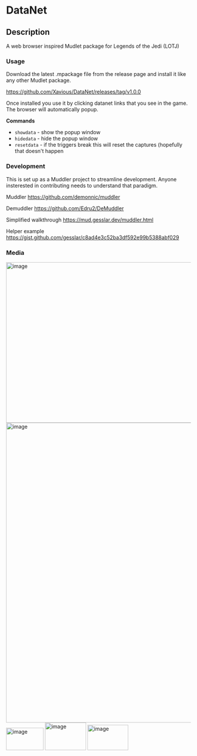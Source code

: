 # DataNet

## Description

A web browser inspired Mudlet package for Legends of the Jedi (LOTJ)

### Usage

Download the latest .mpackage file from the release page and install it like any other Mudlet package.

https://github.com/Xavious/DataNet/releases/tag/v1.0.0

Once installed you use it by clicking datanet links that you see in the game. The browser will automatically popup.

**Commands**
- `showdata` - show the popup window
- `hidedata` - hide the popup window
- `resetdata` - if the triggers break this will reset the captures (hopefully that doesn't happen

### Development

This is set up as a Muddler project to streamline development. Anyone insterested in contributing needs to understand that paradigm.

Muddler
https://github.com/demonnic/muddler

Demuddler
https://github.com/Edru2/DeMuddler

Simplified walkthrough
https://mud.gesslar.dev/muddler.html

Helper example
https://gist.github.com/gesslar/c8ad4e3c52ba3df592e99b5388abf029

### Media

<img width="836" height="436" alt="image" src="https://github.com/user-attachments/assets/223ac530-a1e2-47ba-986d-a902ebc7239c" />

<img width="974" height="815" alt="image" src="https://github.com/user-attachments/assets/ae79c87e-f553-41de-b469-ddcad1dda097" />

<img width="102" height="61" alt="image" src="https://github.com/user-attachments/assets/5a34f144-5748-4621-8da2-5cbd48f088f4" />

<img width="112" height="75" alt="image" src="https://github.com/user-attachments/assets/bc611710-973b-4918-ac0e-323e5cf6328d" />

<img width="111" height="69" alt="image" src="https://github.com/user-attachments/assets/0183a160-4582-497d-b070-d12918e60b0d" />



